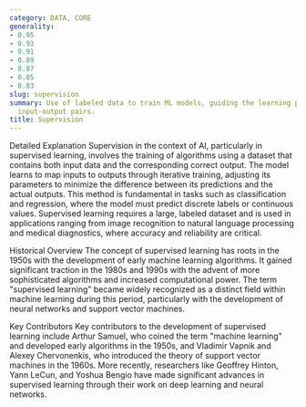 ```yaml
---
category: DATA, CORE
generality:
- 0.95
- 0.93
- 0.91
- 0.89
- 0.87
- 0.85
- 0.83
slug: supervision
summary: Use of labeled data to train ML models, guiding the learning process by providing
  input-output pairs.
title: Supervision
---
```


Detailed Explanation
Supervision in the context of AI, particularly in supervised learning, involves the training of algorithms using a dataset that contains both input data and the corresponding correct output. The model learns to map inputs to outputs through iterative training, adjusting its parameters to minimize the difference between its predictions and the actual outputs. This method is fundamental in tasks such as classification and regression, where the model must predict discrete labels or continuous values. Supervised learning requires a large, labeled dataset and is used in applications ranging from image recognition to natural language processing and medical diagnostics, where accuracy and reliability are critical.

Historical Overview
The concept of supervised learning has roots in the 1950s with the development of early machine learning algorithms. It gained significant traction in the 1980s and 1990s with the advent of more sophisticated algorithms and increased computational power. The term "supervised learning" became widely recognized as a distinct field within machine learning during this period, particularly with the development of neural networks and support vector machines.

Key Contributors
Key contributors to the development of supervised learning include Arthur Samuel, who coined the term "machine learning" and developed early algorithms in the 1950s, and Vladimir Vapnik and Alexey Chervonenkis, who introduced the theory of support vector machines in the 1960s. More recently, researchers like Geoffrey Hinton, Yann LeCun, and Yoshua Bengio have made significant advances in supervised learning through their work on deep learning and neural networks.